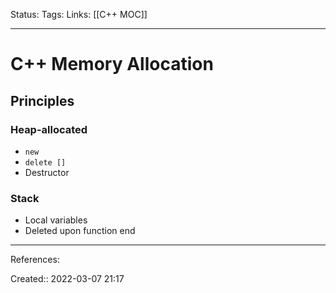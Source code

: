 Status: 
Tags: 
Links: [[C++ MOC]]
___

# C++ Memory Allocation
## Principles
### Heap-allocated
- `new`
- `delete []`
- Destructor
### Stack
- Local variables
- Deleted upon function end
___
References:

Created:: 2022-03-07 21:17
